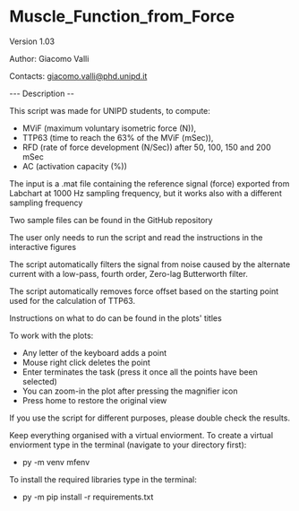 # Muscle_Function_from_Force
Version 1.03

Author: Giacomo Valli

Contacts: giacomo.valli@phd.unipd.it

--- Description --

This script was made for UNIPD students, to compute:
- MViF (maximum voluntary isometric force (N)),
- TTP63 (time to reach the 63% of the MViF (mSec)),
- RFD (rate of force development (N/Sec)) after 50, 100, 150 and 200 mSec
- AC (activation capacity (%))

The input is a .mat file containing the reference signal (force)
exported from Labchart at 1000 Hz sampling frequency, but it works also with 
a different sampling frequency

Two sample files can be found in the GitHub repository

The user only needs to run the script and read the instructions in the interactive figures

The script automatically filters the signal from noise caused by the alternate current
with a low-pass, fourth order, Zero-lag Butterworth filter.

The script automatically removes force offset based on the starting point used for
the calculation of TTP63.

Instructions on what to do can be found in the plots' titles

To work with the plots:
- Any letter of the keyboard adds a point
- Mouse right click deletes the point
- Enter terminates the task (press it once all the points have been selected)
- You can zoom-in the plot after pressing the magnifier icon
- Press home to restore the original view

If you use the script for different purposes, please double check the results.

Keep everything organised with a virtual enviorment.
To create a virtual enviorment type in the terminal (navigate to your directory first):
- py -m venv mfenv

To install the required libraries type in the terminal:
- py -m pip install -r requirements.txt
